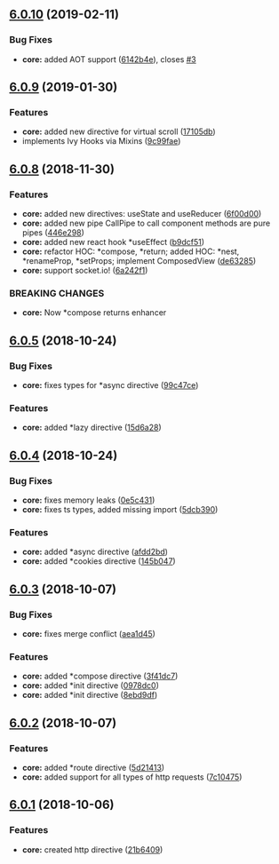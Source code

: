 ## [6.0.10](https://github.com/ngxf/platform/compare/6.0.9...6.0.10) (2019-02-11)


### Bug Fixes

* **core:** added AOT support ([6142b4e](https://github.com/ngxf/platform/commit/6142b4e)), closes [#3](https://github.com/ngxf/platform/issues/3)



## [6.0.9](https://github.com/ngxf/platform/compare/6.0.8...6.0.9) (2019-01-30)


### Features

* **core:** added new directive for virtual scroll ([17105db](https://github.com/ngxf/platform/commit/17105db))
* implements Ivy Hooks via Mixins ([9c99fae](https://github.com/ngxf/platform/commit/9c99fae))



## [6.0.8](https://github.com/ngxf/platform/compare/6.0.5...6.0.8) (2018-11-30)


### Features

* **core:** added new directives: useState and useReducer ([6f00d00](https://github.com/ngxf/platform/commit/6f00d00))
* **core:** added new pipe CallPipe to call component methods are pure pipes ([446e298](https://github.com/ngxf/platform/commit/446e298))
* **core:** added new react hook *useEffect ([b9dcf51](https://github.com/ngxf/platform/commit/b9dcf51))
* **core:** refactor HOC: *compose, *return; added HOC: *nest, *renameProp, *setProps; implement ComposedView<C> ([de63285](https://github.com/ngxf/platform/commit/de63285))
* **core:** support socket.io! ([6a242f1](https://github.com/ngxf/platform/commit/6a242f1))


### BREAKING CHANGES

* **core:** Now *compose returns enhancer



## [6.0.5](https://github.com/ngxf/platform/compare/6.0.4...6.0.5) (2018-10-24)


### Bug Fixes

* **core:** fixes types for *async directive ([99c47ce](https://github.com/ngxf/platform/commit/99c47ce))


### Features

* **core:** added *lazy directive ([15d6a28](https://github.com/ngxf/platform/commit/15d6a28))



## [6.0.4](https://github.com/ngxf/platform/compare/6.0.3...6.0.4) (2018-10-24)


### Bug Fixes

* **core:** fixes memory leaks ([0e5c431](https://github.com/ngxf/platform/commit/0e5c431))
* **core:** fixes ts types, added missing import ([5dcb390](https://github.com/ngxf/platform/commit/5dcb390))


### Features

* **core:** added *async directive ([afdd2bd](https://github.com/ngxf/platform/commit/afdd2bd))
* **core:** added *cookies directive ([145b047](https://github.com/ngxf/platform/commit/145b047))



## [6.0.3](https://github.com/ngxf/platform/compare/6.0.2...6.0.3) (2018-10-07)


### Bug Fixes

* **core:** fixes merge conflict ([aea1d45](https://github.com/ngxf/platform/commit/aea1d45))


### Features

* **core:** added *compose directive ([3f41dc7](https://github.com/ngxf/platform/commit/3f41dc7))
* **core:** added *init directive ([0978dc0](https://github.com/ngxf/platform/commit/0978dc0))
* **core:** added *init directive ([8ebd9df](https://github.com/ngxf/platform/commit/8ebd9df))



## [6.0.2](https://github.com/ngxf/platform/compare/6.0.1...6.0.2) (2018-10-07)


### Features

* **core:** added *route directive ([5d21413](https://github.com/ngxf/platform/commit/5d21413))
* **core:** added support for all types of http requests ([7c10475](https://github.com/ngxf/platform/commit/7c10475))



## [6.0.1](https://github.com/ngxf/platform/compare/21b6409...6.0.1) (2018-10-06)


### Features

* **core:** created http directive ([21b6409](https://github.com/ngxf/platform/commit/21b6409))



